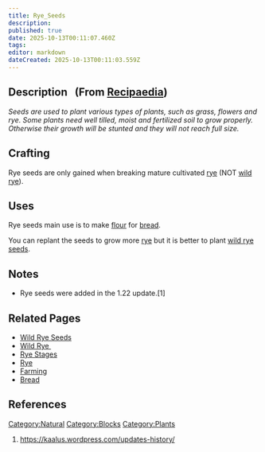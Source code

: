 ```yaml
---
title: Rye_Seeds
description: 
published: true
date: 2025-10-13T00:11:07.460Z
tags: 
editor: markdown
dateCreated: 2025-10-13T00:11:03.559Z
---
```


## Description   (From [Recipaedia](Recipaedia "wikilink"))

*Seeds are used to plant various types of plants, such as grass, flowers
and rye. Some plants need well tilled, moist and fertilized soil to grow
properly. Otherwise their growth will be stunted and they will not reach
full size.*

## Crafting

Rye seeds are only gained when breaking mature cultivated
[rye](rye "wikilink") (NOT [wild rye](Wild_Rye "wikilink")).

## Uses

Rye seeds main use is to make [flour](flour "wikilink") for
[bread](bread "wikilink").

You can replant the seeds to grow more [rye](rye "wikilink") but it is
better to plant [wild rye seeds](Wild_Rye_Seeds "wikilink").

## Notes

  - Rye seeds were added in the 1.22 update.\[1\]

## Related Pages 

  - [Wild Rye Seeds](Wild_Rye_Seeds "wikilink")
  - [Wild Rye ](Wild_Rye "wikilink")
  - [Rye Stages](Rye_Stages "wikilink")
  - [Rye](Rye "wikilink")
  - [Farming](Farming "wikilink")
  - [Bread](Bread "wikilink")

## References

<references/>

[Category:Natural](Category:Natural "wikilink")
[Category:Blocks](Category:Blocks "wikilink")
[Category:Plants](Category:Plants "wikilink")

1.  <https://kaalus.wordpress.com/updates-history/>